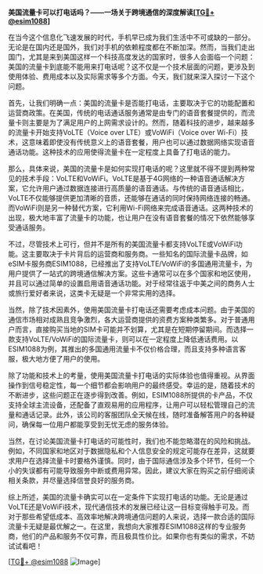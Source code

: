 **美国流量卡可以打电话吗？——一场关于跨境通信的深度解读[[TG💪+ @esim1088](https://t.me/s/esim1088)]**

在当今这个信息化飞速发展的时代，手机早已成为我们生活中不可或缺的一部分。无论是在国内还是国外，我们对手机的依赖程度都在不断加深。然而，当我们走出国门，尤其是来到美国这样一个科技高度发达的国家时，很多人会面临一个问题：美国的流量卡到底能不能用来打电话呢？这不仅是一个技术层面的问题，更涉及到使用体验、费用成本以及实际需求等多个方面。今天，我们就来深入探讨一下这个问题。

首先，让我们明确一点：美国的流量卡是否能打电话，主要取决于它的功能配置和运营商政策。在美国，传统的电话通话服务通常是由专门的语音套餐提供的，而流量卡则主要是为了满足用户的上网需求设计的。然而，随着科技的进步，越来越多的流量卡开始支持VoLTE（Voice over LTE）或VoWiFi（Voice over Wi-Fi）技术，这意味着即使没有传统意义上的语音套餐，用户也可以通过数据网络实现语音通话功能。这种技术的应用使得流量卡在一定程度上具备了打电话的能力。

那么，具体来说，美国的流量卡是如何实现打电话的呢？这里就不得不提到两种常见的技术手段：VoLTE和VoWiFi。VoLTE是基于4G网络的一种语音通话解决方案，它允许用户通过数据连接进行高质量的语音通话。与传统的语音通话相比，VoLTE不仅能够提供更加清晰的音质，还能够在通话的同时保持网络连接的畅通。而VoWiFi则是另一种替代方案，它利用Wi-Fi网络来完成语音通话。这两种技术的出现，极大地丰富了流量卡的功能，也让用户在没有语音套餐的情况下依然能够享受通话服务。

不过，尽管技术上可行，但并不是所有的美国流量卡都支持VoLTE或VoWiFi功能。这主要取决于卡片背后的运营商和服务商。一些知名的国际流量卡品牌，如eSIM卡服务商ESIM1088，已经推出了支持VoLTE/VoWiFi的多国通用流量卡，为用户提供了一站式的跨境通信解决方案。这些卡通常可以在多个国家和地区使用，并且可以通过简单的设置启用语音通话功能。对于经常往返于中美之间的商务人士或旅行爱好者来说，这类卡无疑是一个非常实用的选择。

当然，除了技术因素外，使用美国流量卡打电话还需要考虑成本问题。由于美国的通信市场相对成熟且竞争激烈，各大运营商提供的资费方案种类繁多。对于普通用户而言，直接购买当地的SIM卡可能并不划算，尤其是在短期停留期间。而选择一款支持VoLTE/VoWiFi的国际流量卡，则可以在一定程度上降低通话费用。以ESIM1088为例，其推出的多国通用流量卡不仅价格合理，而且支持多种语言客服，极大地方便了用户的使用。

除了功能和技术上的考量，使用美国流量卡打电话的实际体验也值得重视。从界面操作到信号稳定性，每一个细节都会影响用户的最终感受。幸运的是，随着技术的不断进步，这些问题正在逐步得到改善。例如，ESIM1088所提供的卡产品，不仅支持全球主流设备，还配备了直观易用的应用程序，让用户可以轻松管理自己的流量和通话记录。此外，该公司的客服团队全天候在线，随时准备解答用户的各种疑问，确保每一位用户都能享受到无忧无虑的服务体验。

当然，在讨论美国流量卡打电话的可能性时，我们也不能忽略潜在的风险和挑战。例如，不同国家和地区对于数据隐私和个人信息安全的规定可能存在差异，这就要求用户在选择流量卡时要格外谨慎。同时，由于国际通信涉及多个环节，任何一个小的失误都有可能导致服务中断或费用异常。因此，建议大家在购买之前仔细阅读相关条款，并尽量选择信誉良好的服务商。

综上所述，美国的流量卡确实可以在一定条件下实现打电话的功能。无论是通过VoLTE还是VoWiFi技术，现代通信技术的发展已经让这一目标变得触手可及。而对于那些希望低成本、高效率地解决跨境通信问题的人来说，选择一款合适的国际流量卡无疑是最优解之一。在这里，我想向大家推荐ESIM1088这样的专业服务商，他们的产品和服务不仅可靠，而且极具性价比。如果你也有类似的需求，不妨试试看吧！

[[TG💪+ @esim1088](https://t.me/s/esim1088) ![Image](https://i.postimg.cc/4NQfJmqS/Snipaste-2025-05-13-00-14-12.png)]
